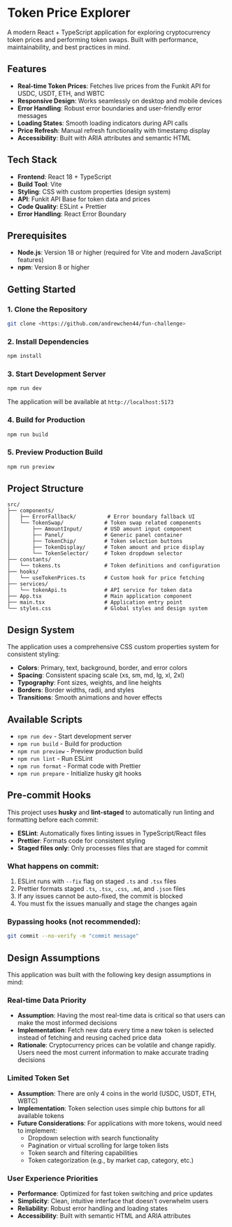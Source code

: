 # Token Price Explorer

A modern React + TypeScript application for exploring cryptocurrency token prices and performing token swaps. Built with performance, maintainability, and best practices in mind.

## Features

- **Real-time Token Prices**: Fetches live prices from the Funkit API for USDC, USDT, ETH, and WBTC
- **Responsive Design**: Works seamlessly on desktop and mobile devices
- **Error Handling**: Robust error boundaries and user-friendly error messages
- **Loading States**: Smooth loading indicators during API calls
- **Price Refresh**: Manual refresh functionality with timestamp display
- **Accessibility**: Built with ARIA attributes and semantic HTML

## Tech Stack

- **Frontend**: React 18 + TypeScript
- **Build Tool**: Vite
- **Styling**: CSS with custom properties (design system)
- **API**: Funkit API Base for token data and prices
- **Code Quality**: ESLint + Prettier
- **Error Handling**: React Error Boundary

## Prerequisites

- **Node.js**: Version 18 or higher (required for Vite and modern JavaScript features)
- **npm**: Version 8 or higher

## Getting Started

### 1. Clone the Repository

```bash
git clone <https://github.com/andrewchen44/fun-challenge>
```

### 2. Install Dependencies

```bash
npm install
```

### 3. Start Development Server

```bash
npm run dev
```

The application will be available at `http://localhost:5173`

### 4. Build for Production

```bash
npm run build
```

### 5. Preview Production Build

```bash
npm run preview
```

## Project Structure

```
src/
├── components/
│   ├── ErrorFallback/          # Error boundary fallback UI
│   └── TokenSwap/             # Token swap related components
│       ├── AmountInput/       # USD amount input component
│       ├── Panel/             # Generic panel container
│       ├── TokenChip/         # Token selection buttons
│       ├── TokenDisplay/      # Token amount and price display
│       └── TokenSelector/     # Token dropdown selector
├── constants/
│   └── tokens.ts              # Token definitions and configuration
├── hooks/
│   └── useTokenPrices.ts      # Custom hook for price fetching
├── services/
│   └── tokenApi.ts            # API service for token data
├── App.tsx                    # Main application component
├── main.tsx                   # Application entry point
└── styles.css                 # Global styles and design system
```

## Design System

The application uses a comprehensive CSS custom properties system for consistent styling:

- **Colors**: Primary, text, background, border, and error colors
- **Spacing**: Consistent spacing scale (xs, sm, md, lg, xl, 2xl)
- **Typography**: Font sizes, weights, and line heights
- **Borders**: Border widths, radii, and styles
- **Transitions**: Smooth animations and hover effects

## Available Scripts

- `npm run dev` - Start development server
- `npm run build` - Build for production
- `npm run preview` - Preview production build
- `npm run lint` - Run ESLint
- `npm run format` - Format code with Prettier
- `npm run prepare` - Initialize husky git hooks

## Pre-commit Hooks

This project uses **husky** and **lint-staged** to automatically run linting and formatting before each commit:

- **ESLint**: Automatically fixes linting issues in TypeScript/React files
- **Prettier**: Formats code for consistent styling
- **Staged files only**: Only processes files that are staged for commit

### What happens on commit:
1. ESLint runs with `--fix` flag on staged `.ts` and `.tsx` files
2. Prettier formats staged `.ts`, `.tsx`, `.css`, `.md`, and `.json` files
3. If any issues cannot be auto-fixed, the commit is blocked
4. You must fix the issues manually and stage the changes again

### Bypassing hooks (not recommended):
```bash
git commit --no-verify -m "commit message"
```

## Design Assumptions

This application was built with the following key design assumptions in mind:

### Real-time Data Priority

- **Assumption**: Having the most real-time data is critical so that users can make the most informed decisions
- **Implementation**: Fetch new data every time a new token is selected instead of fetching and reusing cached price data
- **Rationale**: Cryptocurrency prices can be volatile and change rapidly. Users need the most current information to make accurate trading decisions

### Limited Token Set

- **Assumption**: There are only 4 coins in the world (USDC, USDT, ETH, WBTC)
- **Implementation**: Token selection uses simple chip buttons for all available tokens
- **Future Considerations**: For applications with more tokens, would need to implement:
  - Dropdown selection with search functionality
  - Pagination or virtual scrolling for large token lists
  - Token search and filtering capabilities
  - Token categorization (e.g., by market cap, category, etc.)

### User Experience Priorities

- **Performance**: Optimized for fast token switching and price updates
- **Simplicity**: Clean, intuitive interface that doesn't overwhelm users
- **Reliability**: Robust error handling and loading states
- **Accessibility**: Built with semantic HTML and ARIA attributes
